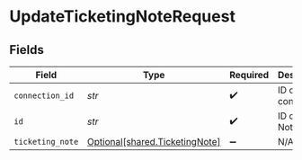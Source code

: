 # UpdateTicketingNoteRequest


## Fields

| Field                                                                  | Type                                                                   | Required                                                               | Description                                                            |
| ---------------------------------------------------------------------- | ---------------------------------------------------------------------- | ---------------------------------------------------------------------- | ---------------------------------------------------------------------- |
| `connection_id`                                                        | *str*                                                                  | :heavy_check_mark:                                                     | ID of the connection                                                   |
| `id`                                                                   | *str*                                                                  | :heavy_check_mark:                                                     | ID of the Note                                                         |
| `ticketing_note`                                                       | [Optional[shared.TicketingNote]](../../models/shared/ticketingnote.md) | :heavy_minus_sign:                                                     | N/A                                                                    |